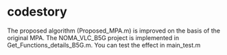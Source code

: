 # codestory
The proposed algorithm (Proposed_MPA.m) is improved on the basis of the original MPA.
The NOMA_VLC_B5G project is implemented in Get_Functions_details_B5G.m.
You can test the effect in main_test.m
